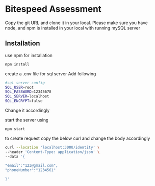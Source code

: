 # Bitespeed Assessment

Copy the git URL and clone it in your local.
Please make sure you have node, and npm is installed in your local with running mySQL server

## Installation

use npm for installation

```bash
npm install
```
create a .env file for sql server
Add following
```bash
#sql server config
SQL_USER=root
SQL_PASSWORD=12345678
SQL_SERVER=localhost
SQL_ENCRYPT=false
```
Change it accordingly

start the server using 
```bash
npm start
```

to create request copy the below curl and change the body accordingly
```bash
curl --location 'localhost:3000/identity' \
--header 'Content-Type: application/json' \
--data '{
	
"email":"123@gmail.com",
"phoneNumber":"1234561"

}'
```